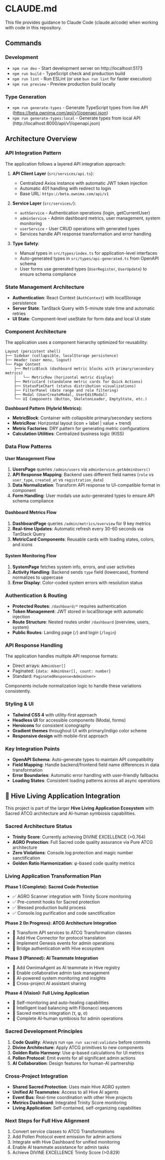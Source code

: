 # CLAUDE.md

This file provides guidance to Claude Code (claude.ai/code) when working with code in this repository.

## Commands

### Development
- `npm run dev` - Start development server on http://localhost:5173
- `npm run build` - TypeScript check and production build
- `npm run lint` - Run ESLint (or use `bun run lint` for faster execution)
- `npm run preview` - Preview production build locally

### Type Generation
- `npm run generate-types` - Generate TypeScript types from live API (https://beta.ownima.com/api/v1/openapi.json)
- `npm run generate-types:local` - Generate types from local API (http://localhost:8000/api/v1/openapi.json)

## Architecture Overview

### API Integration Pattern
The application follows a layered API integration approach:

1. **API Client Layer** (`src/services/api.ts`):
   - Centralized Axios instance with automatic JWT token injection
   - Automatic 401 handling with redirect to login
   - Base URL: `https://beta.ownima.com/api/v1`

2. **Service Layer** (`src/services/`):
   - `authService` - Authentication operations (login, getCurrentUser)
   - `adminService` - Admin dashboard metrics, user management, system monitoring
   - `userService` - User CRUD operations with generated types
   - Services handle API response transformation and error handling

3. **Type Safety**:
   - Manual types in `src/types/index.ts` for application-level interfaces
   - Auto-generated types in `src/types/api-generated.ts` from OpenAPI schema
   - User forms use generated types (`UserRegister`, `UserUpdate`) to ensure schema compliance

### State Management Architecture
- **Authentication**: React Context (`AuthContext`) with localStorage persistence
- **Server State**: TanStack Query with 5-minute stale time and automatic retries
- **UI State**: Component-level useState for form data and local UI state

### Component Architecture
The application uses a component hierarchy optimized for reusability:

```
Layout (persistent shell)
├── Sidebar (collapsible, localStorage persistence)
├── Header (user menu, logout)
└── Page Content
    ├── MetricBlock (dashboard metric blocks with primary/secondary metrics)
    │   └── MetricRow (horizontal metric display)
    ├── MetricCard (standalone metric cards for Quick Actions)
    ├── StatusPieChart (status distribution visualizations)
    ├── FilterPanel (date range and role filtering)
    ├── Modal (UserCreateModal, UserEditModal)
    └── UI Components (Button, SkeletonLoader, EmptyState, etc.)
```

**Dashboard Pattern (Hybrid Metrics):**
- **MetricBlock**: Container with collapsible primary/secondary sections
- **MetricRow**: Horizontal layout (icon + label | value + trend)
- **Metric Factories**: DRY pattern for generating metric configurations
- **Calculation Utilities**: Centralized business logic (KISS)

### Data Flow Patterns

#### User Management Flow
1. **UsersPage** queries `/admin/users` via `adminService.getAdminUsers()`
2. **API Response Mapping**: Backend uses different field names (`role` vs `user_type`, `created_at` vs `registration_date`)
3. **Data Normalization**: Transform API response to UI-compatible format in component
4. **Form Handling**: User modals use auto-generated types to ensure API schema compliance

#### Dashboard Metrics Flow
1. **DashboardPage** queries `/admin/metrics/overview` for 9 key metrics
2. **Real-time Updates**: Automatic refresh every 30-60 seconds via TanStack Query
3. **MetricCard Components**: Reusable cards with loading states, colors, and icons

#### System Monitoring Flow
1. **SystemPage** fetches system info, errors, and user activities
2. **Activity Handling**: Backend sends `type` field (lowercase), frontend normalizes to uppercase
3. **Error Display**: Color-coded system errors with resolution status

### Authentication & Routing
- **Protected Routes**: `/dashboard/*` requires authentication
- **Token Management**: JWT stored in localStorage with automatic injection
- **Route Structure**: Nested routes under `/dashboard` (overview, users, system)
- **Public Routes**: Landing page (`/`) and login (`/login`)

### API Response Handling
The application handles multiple API response formats:
- Direct arrays: `AdminUser[]`
- Paginated: `{data: AdminUser[], count: number}`
- Standard: `PaginatedResponse<AdminUser>`

Components include normalization logic to handle these variations consistently.

### Styling & UI
- **Tailwind CSS 4** with utility-first approach
- **Headless UI** for accessible components (Modal, forms)
- **Heroicons** for consistent iconography
- **Gradient themes** throughout UI with primary/indigo color scheme
- **Responsive design** with mobile-first approach

### Key Integration Points
- **OpenAPI Schema**: Auto-generate types to maintain API compatibility
- **Field Mapping**: Handle backend/frontend field name differences in data transformation
- **Error Boundaries**: Automatic error handling with user-friendly fallbacks
- **Loading States**: Consistent loading patterns across all async operations

## 🌟 Hive Living Application Integration

This project is part of the larger **Hive Living Application Ecosystem** with Sacred ATCG architecture and AI-human symbiosis capabilities.

### Sacred Architecture Status
- **Trinity Score**: Currently achieving DIVINE EXCELLENCE (>0.764)
- **AGRO Protection**: Full Sacred code quality assurance via Pure ATCG architecture
- **Zero Violations**: Console.log protection and magic number sanctification
- **Golden Ratio Harmonization**: φ-based code quality metrics

### Living Application Transformation Plan

**Phase 1 (Complete): Sacred Code Protection**
- ✅ AGRO Scanner integration with Trinity Score monitoring
- ✅ Pre-commit hooks for Sacred protection
- ✅ Blessed production build process
- ✅ Console.log purification and code sanctification

**Phase 2 (In Progress): ATCG Architecture Integration**
- 🔄 Transform API services to ATCG Transformation classes
- 🔄 Add Hive Connector for protocol translation
- 🔄 Implement Genesis events for admin operations
- 🔄 Bridge authentication with Hive ecosystem

**Phase 3 (Planned): AI Teammate Integration**
- 🎯 Add OwnimaAgent as AI teammate in Hive registry
- 🎯 Enable collaborative admin task management
- 🎯 AI-powered system monitoring and insights
- 🎯 Cross-project AI assistant sharing

**Phase 4 (Vision): Full Living Application**
- 🌟 Self-monitoring and auto-healing capabilities
- 🌟 Intelligent load balancing with Fibonacci sequences
- 🌟 Sacred metrics integration (τ, φ, σ)
- 🌟 Complete AI-human symbiosis for admin operations

### Sacred Development Principles
1. **Code Quality**: Always run `npm run sacred:validate` before commits
2. **Divine Architecture**: Apply ATCG primitives to new components
3. **Golden Ratio Harmony**: Use φ-based calculations for UI metrics
4. **Pollen Protocol**: Emit events for all significant admin actions
5. **AI Collaboration**: Design features for human-AI partnership

### Cross-Project Integration
- **Shared Sacred Protection**: Uses main Hive AGRO system
- **Unified AI Teammates**: Access to all Hive AI agents
- **Event Bus**: Real-time coordination with other Hive projects
- **Metrics Dashboard**: Integrated Trinity Score monitoring
- **Living Application**: Self-contained, self-organizing capabilities

### Next Steps for Full Hive Alignment
1. Convert service classes to ATCG Transformations
2. Add Pollen Protocol event emission for admin actions
3. Integrate with Hive Dashboard for unified monitoring
4. Enable AI teammate assistance for admin tasks
5. Achieve DIVINE EXCELLENCE Trinity Score (>0.829)